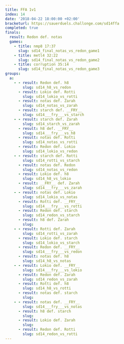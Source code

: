 ```yaml
---
title: FFA 1v1
index: 14
date: '2018-04-22 18:00:00 +02:00'
bracketurl: https://sauerduels.challonge.com/sd14ffa
completed: true
finals:
  result: Redon def. notas
  games:
    - title: nmp8 17:37
      slug: sd14_final_notas_vs_redon_game1
    - title: metl4 32:22
      slug: sd14_final_notas_vs_redon_game2
    - title: corruption 35:14
      slug: sd14_final_notas_vs_redon_game3
groups:
  a:
    - - result: Redon def. h8
        slug: sd14_h8_vs_redon
      - result: Lokio def. Rotti
        slug: sd14_lokio_vs_rotti
      - result: notas def. Zarah
        slug: sd14_notas_vs_zarah
      - result: starch def. __FRY__
        slug: sd14___fry___vs_starch
    - - result: starch def. Zarah
        slug: sd14_starch_vs_zarah
      - result: h8 def. __FRY__
        slug: sd14___fry___vs_h8
      - result: notas def. Rotti
        slug: sd14_notas_vs_rotti
      - result: Redon def. Lokio
        slug: sd14_lokio_vs_redon
    - - result: starch def. Rotti
        slug: sd14_rotti_vs_starch
      - result: notas def. Redon
        slug: sd14_notas_vs_redon
      - result: Lokio def. h8
        slug: sd14_h8_vs_lokio
      - result: __FRY__ def. Zarah
        slug: sd14___fry___vs_zarah
    - - result: notas def. Lokio
        slug: sd14_lokio_vs_notas
      - result: Rotti def. __FRY__
        slug: sd14___fry___vs_rotti
      - result: Redon def. starch
        slug: sd14_redon_vs_starch
      - result: h8 def. Zarah
        slug: 
    - - result: Rotti def. Zarah
        slug: sd14_rotti_vs_zarah
      - result: Lokio def. starch
        slug: sd14_lokio_vs_starch
      - result: Redon def. __FRY__
        slug: sd14___fry___vs_redon
      - result: notas def. h8
        slug: sd14_h8_vs_notas
    - - result: Lokio def. __FRY__
        slug: sd14___fry___vs_lokio
      - result: Redon def. Zarah
        slug: sd14_redon_vs_zarah
      - result: Rotti def. h8
        slug: sd14_h8_vs_rotti
      - result: notas def. starch
        slug: 
    - - result: notas def. __FRY__
        slug: sd14___fry___vs_notas
      - result: h8 def. starch
        slug: 
      - result: Lokio def. Zarah
        slug: 
      - result: Redon def. Rotti
        slug: sd14_redon_vs_rotti
---
```

